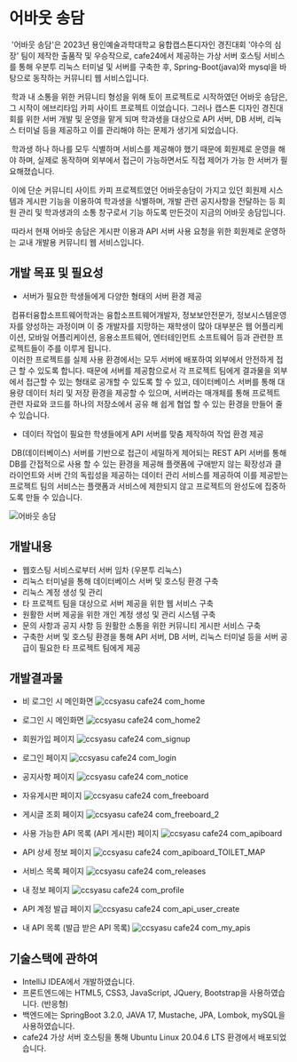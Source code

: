 # 어바웃 송담

&nbsp;'어바웃 송담'은 2023년 용인예술과학대학교 융합캡스톤디자인 경진대회 '야수의 심장' 팀이 제작한 출품작 및 우승작으로, cafe24에서 제공하는 가상 서버 호스팅 서비스를 통해 우분투 리눅스 터미널 및 서버를 구축한 후, Spring-Boot(java)와 mysql을 바탕으로 동작하는 커뮤니티 웹 서비스입니다.

&nbsp;학과 내 소통을 위한 커뮤니티 형성을 위해 토이 프로젝트로 시작하였던 어바웃 송담은, 그 시작이 에브리타임 카피 사이트 프로젝트 이었습니다. 그러나 캡스톤 디자인 경진대회를 위한 서버 개발 및 운영을 맡게 되며 학과생을 대상으로 API 서버, DB 서버, 리눅스 터미널 등을 제공하고 이를 관리해야 하는 문제가 생기게 되었습니다.

&nbsp;학과생 하나 하나를 모두 식별하며 서비스를 제공해야 했기 때문에 회원제로 운영을 해야 하며, 실제로 동작하며 외부에서 접근이 가능하면서도 직접 제어가 가능 한 서버가 필요해졌습니다.

&nbsp;이에 단순 커뮤니티 사이트 카피 프로젝트였던 어바웃송담이 가지고 있던 회원제 시스템과 게시판 기능을 이용하여 학과생을 식별하며, 개발 관련 공지사항을 전달하는 등 회원 관리 및 학과생과의 소통 창구로서 기능 하도록 만든것이 지금의 어바웃 송담입니다.

&nbsp;따라서 현재 어바웃 송담은 게시판 이용과 API 서버 사용 요청을 위한 회원제로 운영하는 교내 개발용 커뮤니티 웹 서비스입니다.

## 개발 목표 및 필요성

* 서버가 필요한 학생들에게 다양한 형태의 서버 환경 제공

&nbsp;컴퓨터융합소프트웨어학과는 융합소프트웨어개발자, 정보보안전문가, 정보시스템운영자를 양성하는 과정이며 이 중 개발자를 지망하는 재학생이 많아 대부분은 웹 어플리케이션, 모바일 어플리케이션, 응용소프트웨어, 엔터테인먼트 소프트웨어 등과 관련한 프로젝트들이 주를 이루게 됩니다.
<br>&nbsp;이러한 프로젝트를 실제 사용 환경에서는 모두 서버에 배포하여 외부에서 안전하게 접근 할 수 있도록 합니다. 때문에 서버를 제공함으로서 각 프로젝트 팀에게 결과물을 외부에서 접근할 수 있는 형태로 공개할 수 있도록 할 수 있고, 데이터베이스 서버를 통해 대용량 데이터 처리 및 저장 환경을 제공할 수 있으며, 서버라는 매개체를 통해 프로젝트 관련 자료와 코드를 하나의 저장소에서 공유 해 쉽게 협업 할 수 있는 환경을 만들어 줄 수 있습니다.

* 데이터 작업이 필요한 학생들에게 API 서버를 맞춤 제작하여 작업 환경 제공

&nbsp;DB(데이터베이스) 서버를 기반으로 접근이 세밀하게 제어되는 REST API 서버를 통해 DB를 간접적으로 사용 할 수 있는 환경을 제공해 플랫폼에 구애받지 않는 확장성과 클라이언트와 서버 간의 독립성을 제공하는 데이터 관리 서비스를 제공하여 이를 제공받는 프로젝트 팀의 서비스는 플랫폼과 서비스에 제한되지 않고 프로젝트의 완성도에 집중하도록 만들 수 있습니다.

![어바웃 송담](https://github.com/godokan/ccsYasu/assets/117326245/0506898e-f99a-473f-bbfa-a03eb6bb05de)

## 개발내용

- 웹호스팅 서비스로부터 서버 임차 (우분투 리눅스)
- 리눅스 터미널을 통해 데이터베이스 서버 및 호스팅 환경 구축
- 리눅스 계정 생성 및 관리
- 타 프로젝트 팀을 대상으로 서버 제공을 위한 웹 서비스 구축
- 원활한 서버 제공을 위한 개인 계정 생성 및 관리 시스템 구축
- 문의 사항과 공지 사항 등 원활한 소통을 위한 커뮤니티 게시판 서비스 구축
- 구축한 서버 및 호스팅 환경을 통해 API 서버, DB 서버, 리눅스 터미널 등을 서버 공급이 필요한 타 프로젝트 팀에게 제공

## 개발결과물

* 비 로그인 시 메인화면
![ccsyasu cafe24 com_home](https://github.com/godokan/ccsYasu/assets/117326245/8b653bc6-b706-423c-a046-c4cbc388580d)

* 로그인 시 메인화면
![ccsyasu cafe24 com_home2](https://github.com/godokan/ccsYasu/assets/117326245/29d6e358-6ec7-4fcf-be7a-938d53d30066)

* 회원가입 페이지
![ccsyasu cafe24 com_signup](https://github.com/godokan/ccsYasu/assets/117326245/58ed6711-511d-4a05-86d8-dcccfc602a90)

* 로그인 페이지
![ccsyasu cafe24 com_login](https://github.com/godokan/ccsYasu/assets/117326245/a0f31b72-f43c-43ab-aa86-4dbf1cf79d40)

* 공지사항 페이지
![ccsyasu cafe24 com_notice](https://github.com/godokan/ccsYasu/assets/117326245/8c2381a8-0c6d-4399-9c5e-e216a1cceba7)

* 자유게시판 페이지
![ccsyasu cafe24 com_freeboard](https://github.com/godokan/ccsYasu/assets/117326245/d8843406-11a9-4199-9bf3-b09317fe4108)

* 게시글 조회 페이지
![ccsyasu cafe24 com_freeboard_2](https://github.com/godokan/ccsYasu/assets/117326245/227a15de-24c6-4240-8002-e055241818c9)

* 사용  가능한  API 목록 (API 게시판) 페이지
![ccsyasu cafe24 com_apiboard](https://github.com/godokan/ccsYasu/assets/117326245/332ef5c2-db30-40b1-9e22-29a51f4e24c1)

* API 상세 정보 페이지
![ccsyasu cafe24 com_apiboard_TOILET_MAP](https://github.com/godokan/ccsYasu/assets/117326245/bfac7ce4-92cc-4276-bb22-4c23e6c3f5a1)

* 서비스 목록 페이지
![ccsyasu cafe24 com_releases](https://github.com/godokan/ccsYasu/assets/117326245/f4967d6d-4b6a-4b52-acff-9bff262ec8d7)

* 내 정보 페이지
![ccsyasu cafe24 com_profile](https://github.com/godokan/ccsYasu/assets/117326245/3b76d5a8-e5f9-4a5d-abca-90bd825f6e37)

* API 계정 발급 페이지
![ccsyasu cafe24 com_api_user_create](https://github.com/godokan/ccsYasu/assets/117326245/76f9a5ba-b654-4722-87ed-3711f2612766)

* 내 API 목록 (발급 받은 API 목록)
![ccsyasu cafe24 com_my_apis](https://github.com/godokan/ccsYasu/assets/117326245/e6102c73-33ac-4f55-acf2-ba7f5b99daf8)

## 기술스택에 관하여
* IntelliJ IDEA에서 개발하였습니다.
* 프론트엔드에는 HTML5, CSS3, JavaScript, JQuery, Bootstrap을 사용하였습니다. (반응형)
* 백엔드에는 SpringBoot 3.2.0, JAVA 17, Mustache, JPA, Lombok, mySQL을 사용하였습니다.
* cafe24 가상 서버 호스팅을 통해 Ubuntu Linux 20.04.6 LTS 환경에서 배포되었습니다.
